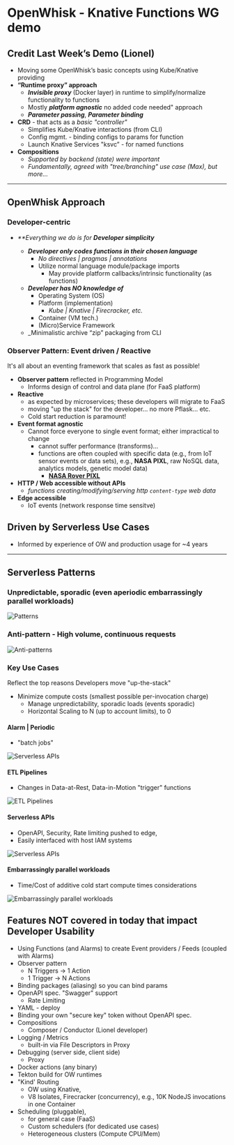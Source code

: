 <!--
#
# Licensed to the Apache Software Foundation (ASF) under one or more
# contributor license agreements.  See the NOTICE file distributed with
# this work for additional information regarding copyright ownership.
# The ASF licenses this file to You under the Apache License, Version 2.0
# (the "License"); you may not use this file except in compliance with
# the License.  You may obtain a copy of the License at
#
#     http://www.apache.org/licenses/LICENSE-2.0
#
# Unless required by applicable law or agreed to in writing, software
# distributed under the License is distributed on an "AS IS" BASIS,
# WITHOUT WARRANTIES OR CONDITIONS OF ANY KIND, either express or implied.
# See the License for the specific language governing permissions and
# limitations under the License.
#
-->

# OpenWhisk - Knative Functions WG demo


## Credit Last Week’s Demo (Lionel)

- Moving some OpenWhisk’s basic concepts using Kube/Knative providing
- **“Runtime proxy” approach**
    - _**Invisible proxy**_ (Docker layer) in runtime to simplify/normalize functionality to functions
    - Mostly _**platform agnostic**_ no added code needed" approach
    - _**Parameter passing**_, _**Parameter binding**_
- **CRD** - that acts as a _basic "controller"_
    - Simplifies Kube/Knative interactions (from CLI)
    - Config mgmt. - binding configs to params for function
    - Launch Knative Services "ksvc” - for named functions
- **Compositions**
    - _Supported by backend (state) were important_
    - _Fundamentally, agreed with "tree/branching" use case (Max), but more…_

---

## OpenWhisk Approach

### Developer-centric

- _**Everything we do is for **Developer simplicity**_

  - _**Developer only codes functions in their chosen language**_
     - _No directives | pragmas | annotations_
     - Utilize normal language module/package imports
        - May provide platform callbacks/intrinsic functionality (as functions)
  - _**Developer has NO knowledge of**_
     - Operating System (OS)
     - Platform (implementation)
        - _Kube | Knative | Firecracker, etc._
     - Container (VM tech.)
     - (Micro)Service Framework
  - _Minimalistic archive “zip” packaging from CLI

### Observer Pattern: Event driven / Reactive

It's all about an eventing framework that scales as fast as possible!

   - **Observer pattern** reflected in Programming Model
      - Informs design of control and data plane (for FaaS platform)
   - **Reactive**
      - as expected by microservices; these developers will migrate to FaaS
      - moving "up the stack" for the developer... no more Pflask... etc.
      - Cold start reduction is paramount!
   - **Event format agnostic**
      - Cannot force everyone to single event format; either impractical to change
        - cannot suffer performance (transforms)...
        - functions are often coupled with specific data (e.g., from IoT sensor events or data sets), e.g.,
        **NASA PIXL**, raw NoSQL data, analytics models, genetic model data)
            - **[NASA Rover PIXL](https://mars.nasa.gov/mars2020/spacecraft/instruments/pixl/)**
   - **HTTP / Web accessible without APIs**
        - _functions creating/modifying/serving http `content-type` web data_
   - **Edge accessible**
      - IoT events (network response time sensitve)

## Driven by Serverless Use Cases

   - Informed by experience of OW and production usage for ~4 years

---

## Serverless Patterns

### Unpredictable, sporadic (even aperiodic embarrassingly parallel workloads)

![Patterns](images/serverless-usage-graph-pattern.png)

### Anti-pattern - High volume, continuous requests

![Anti-patterns](images/serverless-usage-graph-antopattern.png)

### Key Use Cases

Reflect the top reasons Developers move "up-the-stack"

- Minimize compute costs (smallest possible per-invocation charge)
  - Manage unpredictability, sporadic loads (events sporadic)
  - Horizontal Scaling to N (up to account limits), to 0

#### Alarm | Periodic

  - "batch jobs"

  ![Serverless APIs](images/serverless-use-case-periodic.png)

#### ETL Pipelines

  - Changes in Data-at-Rest, Data-in-Motion "trigger" functions

  ![ETL Pipelines](images/serverless-use-case-etl-pipeline.png)

#### Serverless APIs

  - OpenAPI, Security, Rate limiting pushed to edge,
  - Easily interfaced with host IAM systems

  ![Serverless APIs](images/serverless-use-case-apis.png)

#### Embarrassingly parallel workloads

  - Time/Cost of additive cold start compute times considerations

  ![Embarrassingly parallel workloads](images/serverless-use-case-divide-conquer.png)

## Features NOT covered in today that impact Developer Usability

- Using Functions (and Alarms) to create Event providers / Feeds (coupled with Alarms)
- Observer pattern
  - N Triggers -> 1 Action
  - 1 Trigger -> N Actions
- Binding packages (aliasing) so you can bind params
- OpenAPI spec. "Swagger" support
  - Rate Limiting
- YAML - deploy
- Binding your own "secure key" token without OpenAPI spec.
- Compositions
  - Composer / Conductor (Lionel developer)
- Logging / Metrics
  - built-in via File Descriptors in Proxy
- Debugging (server side, client side)
  - Proxy
- Docker actions (any binary)
- Tekton build for OW runtimes
- "Kind' Routing
  - OW using Knative,
  - V8 Isolates, Firecracker (concurrency), e.g., 10K NodeJS invocations in one Container
- Scheduling (pluggable),
  - for general case (FaaS)
  - Custom schedulers (for dedicated use cases)
  - Heterogeneous clusters (Compute CPU/Mem)
